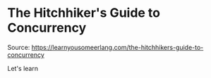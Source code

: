 # The Hitchhiker's Guide to Concurrency

Source: https://learnyousomeerlang.com/the-hitchhikers-guide-to-concurrency

Let's learn
